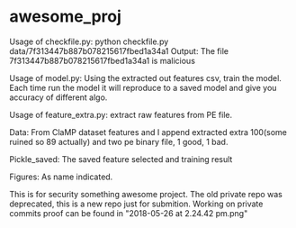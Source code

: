 # awesome_proj

Usage of checkfile.py: 
python checkfile.py data/7f313447b887b078215617fbed1a34a1
Output: The file 7f313447b887b078215617fbed1a34a1 is malicious

Usage of model.py:
Using the extracted out features csv, train the model.
Each time run the model it will reproduce to a saved model and give you accuracy of different algo.

Usage of feature_extra.py:
extract raw features from PE file.

Data:
From ClaMP dataset features and I append extracted extra 100(some ruined so 89 actually)
and two pe binary file, 1 good, 1 bad.

Pickle_saved:
The saved feature selected and training result

Figures:
As name indicated.

This is for security something awesome project.
The old private repo was deprecated, this is a new repo just for submition.
Working on private commits proof can be found in "2018-05-26 at 2.24.42 pm.png"
